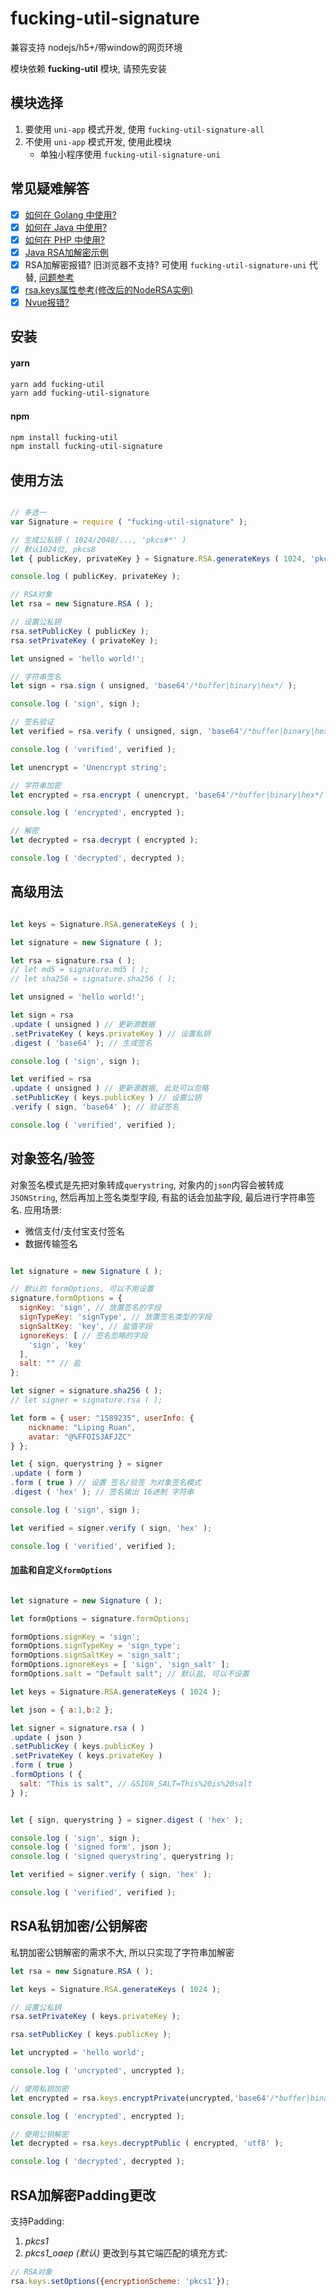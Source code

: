 # fucking-util-signature

兼容支持 nodejs/h5+/带window的网页环境

模块依赖 **fucking-util** 模块, 请预先安装

## 模块选择
1. 要使用 `uni-app` 模式开发, 使用 `fucking-util-signature-all`
2. 不使用 `uni-app` 模式开发, 使用此模块
	- 单独小程序使用 `fucking-util-signature-uni`

## 常见疑难解答
- [x] [如何在 Golang 中使用?](https://github.com/lipingruan/fucking-util-signature-all/issues/1)
- [x] [如何在 Java 中使用?](https://github.com/lipingruan/fucking-util-signature-all/issues/2)
- [x] [如何在 PHP 中使用?](https://github.com/lipingruan/fucking-util-signature-all/issues/7)
- [x] [Java RSA加解密示例](https://github.com/lipingruan/fucking-util-signature-rsa-java)
- [x] RSA加解密报错? 旧浏览器不支持? 可使用 `fucking-util-signature-uni` 代替, [问题参考](https://ask.dcloud.net.cn/article/35851)
- [x] [rsa.keys属性参考(修改后的NodeRSA实例)](https://github.com/rzcoder/node-rsa)
- [x] [Nvue报错?](https://github.com/lipingruan/fucking-util-signature-all/issues/5)

## 安装
#### yarn
```bash
yarn add fucking-util
yarn add fucking-util-signature
```
#### npm
```bash
npm install fucking-util
npm install fucking-util-signature
```

## 使用方法

```javascript

// 多选一
var Signature = require ( "fucking-util-signature" ); 

// 生成公私钥 ( 1024/2048/..., 'pkcs#*' )
// 默认1024位, pkcs8
let { publicKey, privateKey } = Signature.RSA.generateKeys ( 1024, 'pkcs8' );

console.log ( publicKey, privateKey );

// RSA对象
let rsa = new Signature.RSA ( );

// 设置公私钥
rsa.setPublicKey ( publicKey );
rsa.setPrivateKey ( privateKey );

let unsigned = 'hello world!';

// 字符串签名
let sign = rsa.sign ( unsigned, 'base64'/*buffer|binary|hex*/ );

console.log ( 'sign', sign );

// 签名验证
let verified = rsa.verify ( unsigned, sign, 'base64'/*buffer|binary|hex*/ );

console.log ( 'verified', verified );

let unencrypt = 'Unencrypt string';

// 字符串加密
let encrypted = rsa.encrypt ( unencrypt, 'base64'/*buffer|binary|hex*/ );

console.log ( 'encrypted', encrypted );

// 解密
let decrypted = rsa.decrypt ( encrypted );

console.log ( 'decrypted', decrypted );
```

## 高级用法
```javascript

let keys = Signature.RSA.generateKeys ( );

let signature = new Signature ( );

let rsa = signature.rsa ( );
// let md5 = signature.md5 ( );
// let sha256 = signature.sha256 ( );

let unsigned = 'hello world!';

let sign = rsa
.update ( unsigned ) // 更新源数据
.setPrivateKey ( keys.privateKey ) // 设置私钥
.digest ( 'base64' ); // 生成签名

console.log ( 'sign', sign );

let verified = rsa
.update ( unsigned ) // 更新源数据, 此处可以忽略
.setPublicKey ( keys.publicKey ) // 设置公钥
.verify ( sign, 'base64' ); // 验证签名

console.log ( 'verified', verified );
```

## 对象签名/验签
对象签名模式是先把对象转成`querystring`, 对象内的`json`内容会被转成`JSONString`, 然后再加上签名类型字段, 有盐的话会加盐字段, 最后进行字符串签名.
应用场景:
* 微信支付/支付宝支付签名
* 数据传输签名
```javascript

let signature = new Signature ( );

// 默认的 formOptions, 可以不用设置
signature.formOptions = {
  signKey: 'sign', // 放置签名的字段
  signTypeKey: 'signType', // 放置签名类型的字段
  signSaltKey: 'key', // 盐值字段
  ignoreKeys: [ // 签名忽略的字段
    'sign', 'key'
  ],
  salt: "" // 盐
};

let signer = signature.sha256 ( );
// let signer = signature.rsa ( );

let form = { user: "1589235", userInfo: { 
	nickname: "Liping Ruan",
	avatar: "@%FFOISJAFJZC"
} };

let { sign, querystring } = signer
.update ( form )
.form ( true ) // 设置 签名/验签 为对象签名模式
.digest ( 'hex' ); // 签名输出 16进制 字符串

console.log ( 'sign', sign );

let verified = signer.verify ( sign, 'hex' );

console.log ( 'verified', verified );
```
#### 加盐和自定义`formOptions`
```javascript

let signature = new Signature ( );

let formOptions = signature.formOptions;

formOptions.signKey = 'sign';
formOptions.signTypeKey = 'sign_type';
formOptions.signSaltKey = 'sign_salt';
formOptions.ignoreKeys = [ 'sign', 'sign_salt' ];
formOptions.salt = "Default salt"; // 默认盐, 可以不设置

let keys = Signature.RSA.generateKeys ( 1024 );

let json = { a:1,b:2 };

let signer = signature.rsa ( )
.update ( json )
.setPublicKey ( keys.publicKey )
.setPrivateKey ( keys.privateKey )
.form ( true )
.formOptions ( {
  salt: "This is salt", // &SIGN_SALT=This%20is%20salt
} );


let { sign, querystring } = signer.digest ( 'hex' );

console.log ( 'sign', sign );
console.log ( 'signed form', json );
console.log ( 'signed querystring', querystring );

let verified = signer.verify ( sign, 'hex' );

console.log ( 'verified', verified );
```
## RSA私钥加密/公钥解密
私钥加密公钥解密的需求不大, 所以只实现了字符串加解密
```javascript
let rsa = new Signature.RSA ( );

let keys = Signature.RSA.generateKeys ( 1024 );

// 设置公私钥
rsa.setPrivateKey ( keys.privateKey );

rsa.setPublicKey ( keys.publicKey );

let uncrypted = 'hello world';

console.log ( 'uncrypted', uncrypted );

// 使用私钥加密
let encrypted = rsa.keys.encryptPrivate(uncrypted,'base64'/*buffer|binary|hex*/);

console.log ( 'encrypted', encrypted );

// 使用公钥解密
let decrypted = rsa.keys.decryptPublic ( encrypted, 'utf8' );

console.log ( 'decrypted', decrypted );
```
## RSA加解密Padding更改
支持Padding: 
1. *pkcs1*
2. *pkcs1_oaep (默认)*
更改到与其它端匹配的填充方式: 
```javascript
// RSA对象
rsa.keys.setOptions({encryptionScheme: 'pkcs1'});
```
